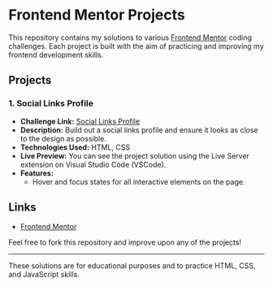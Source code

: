 # Frontend Mentor Projects

This repository contains my solutions to various [Frontend Mentor](https://www.frontendmentor.io/) coding challenges. Each project is built with the aim of practicing and improving my frontend development skills.

## Projects

### 1. Social Links Profile
- **Challenge Link:** [Social Links Profile](https://www.frontendmentor.io/challenges/social-links-profile-UG32l9m6dQ)
- **Description:** Build out a social links profile and ensure it looks as close to the design as possible.
- **Technologies Used:** HTML, CSS
- **Live Preview:** You can see the project solution using the Live Server extension on Visual Studio Code (VSCode).
- **Features:**
  - Hover and focus states for all interactive elements on the page.

## Links

- [Frontend Mentor](https://www.frontendmentor.io/)

Feel free to fork this repository and improve upon any of the projects!

---

These solutions are for educational purposes and to practice HTML, CSS, and JavaScript skills.

